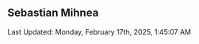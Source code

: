 <h2>Sebastian Mihnea</h2>

<!--RECENT_ACTIVITY:start-->
<!--RECENT_ACTIVITY:end-->
<!--RECENT_ACTIVITY:last_update-->
Last Updated: Monday, February 17th, 2025, 1:45:07 AM
<!--RECENT_ACTIVITY:last_update_end-->

<!---LOL-STATS-START-HERE--->
<!---LOL-STATS-END-HERE--->
